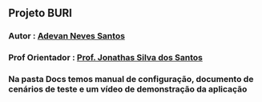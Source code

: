## Projeto BURI

### Autor : [Adevan Neves Santos](https://www.linkedin.com/in/adevancomp/)

### Prof Orientador : [Prof. Jonathas Silva dos Santos](https://www.linkedin.com/in/jonathassilvasantos/)

### Na pasta Docs temos manual de configuração, documento de cenários de teste e um vídeo de demonstração da aplicação
